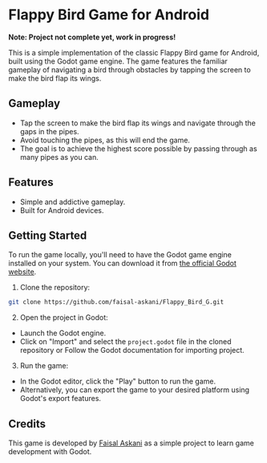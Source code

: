 # Flappy Bird Game for Android

**Note: Project not complete yet, work in progress!**

This is a simple implementation of the classic Flappy Bird game for Android, built using the Godot game engine. The game features the familiar gameplay of navigating a bird through obstacles by tapping the screen to make the bird flap its wings.

## Gameplay

- Tap the screen to make the bird flap its wings and navigate through the gaps in the pipes.
- Avoid touching the pipes, as this will end the game.
- The goal is to achieve the highest score possible by passing through as many pipes as you can.

## Features

- Simple and addictive gameplay.
- Built for Android devices.

## Getting Started
To run the game locally, you'll need to have the Godot game engine installed on your system. You can download it from [the official Godot website](https://godotengine.org/download).

1. Clone the repository:

```bash
git clone https://github.com/faisal-askani/Flappy_Bird_G.git
```

2. Open the project in Godot:
- Launch the Godot engine.
- Click on "Import" and select the `project.godot` file in the cloned repository or Follow the Godot documentation for importing project.

3. Run the game:
- In the Godot editor, click the "Play" button to run the game.
- Alternatively, you can export the game to your desired platform using Godot's export features.

## Credits

This game is developed by [Faisal Askani](https://github.com/faisal-askani) as a simple project to learn game development with Godot.
